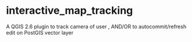 # interactive_map_tracking
A QGIS 2.6 plugin to track camera of user , AND/OR to autocommit/refresh edit on PostGIS vector layer
